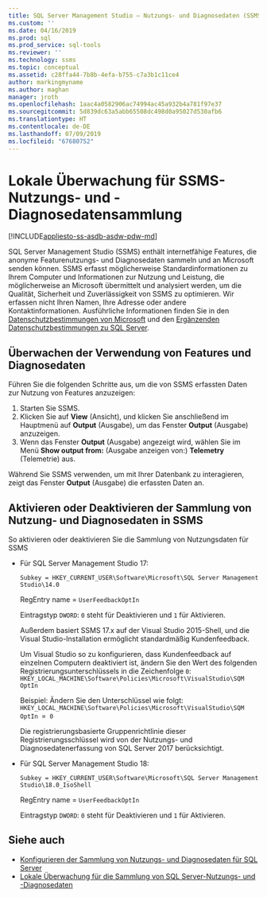 ```yaml
---
title: SQL Server Management Studio – Nutzungs- und Diagnosedaten (SSMS) | Microsoft-Dokumentation
ms.custom: ''
ms.date: 04/16/2019
ms.prod: sql
ms.prod_service: sql-tools
ms.reviewer: ''
ms.technology: ssms
ms.topic: conceptual
ms.assetid: c28ffa44-7b8b-4efa-b755-c7a3b1c11ce4
author: markingmyname
ms.author: maghan
manager: jroth
ms.openlocfilehash: 1aac4a0582906ac74994ac45a932b4a781f97e37
ms.sourcegitcommit: 5d839dc63a5abb65508dc498d0a95027d530afb6
ms.translationtype: HT
ms.contentlocale: de-DE
ms.lasthandoff: 07/09/2019
ms.locfileid: "67680752"
---
```

# <a name="local-audit-for-ssms-usage-and-diagnostic-data-collection"></a>Lokale Überwachung für SSMS-Nutzungs- und -Diagnosedatensammlung
[!INCLUDE[appliesto-ss-asdb-asdw-pdw-md](../includes/appliesto-ss-asdb-asdw-pdw-md.md)]

SQL Server Management Studio (SSMS) enthält internetfähige Features, die anonyme Featurenutzungs- und Diagnosedaten sammeln und an Microsoft senden können. SSMS erfasst möglicherweise Standardinformationen zu Ihrem Computer und Informationen zur Nutzung und Leistung, die möglicherweise an Microsoft übermittelt und analysiert werden, um die Qualität, Sicherheit und Zuverlässigkeit von SSMS zu optimieren. Wir erfassen nicht Ihren Namen, Ihre Adresse oder andere Kontaktinformationen. Ausführliche Informationen finden Sie in den [Datenschutzbestimmungen von Microsoft](https://privacy.microsoft.com/privacystatement) und den [Ergänzenden Datenschutzbestimmungen zu SQL Server](https://go.microsoft.com/fwlink/?LinkID=868444).

## <a name="audit-feature-usage-and-diagnostic-data"></a>Überwachen der Verwendung von Features und Diagnosedaten

Führen Sie die folgenden Schritte aus, um die von SSMS erfassten Daten zur Nutzung von Features anzuzeigen:

1.  Starten Sie SSMS.
2.  Klicken Sie auf **View** (Ansicht), und klicken Sie anschließend im Hauptmenü auf **Output** (Ausgabe), um das Fenster **Output** (Ausgabe) anzuzeigen. 
3.  Wenn das Fenster **Output** (Ausgabe) angezeigt wird, wählen Sie im Menü **Show output from:** (Ausgabe anzeigen von:) **Telemetry** (Telemetrie) aus.

Während Sie SSMS verwenden, um mit Ihrer Datenbank zu interagieren, zeigt das Fenster **Output** (Ausgabe) die erfassten Daten an.

## <a name="enable-or-disable-usage-and-diagnostic-data-collection-in-ssms"></a>Aktivieren oder Deaktivieren der Sammlung von Nutzung- und Diagnosedaten in SSMS

So aktivieren oder deaktivieren Sie die Sammlung von Nutzungsdaten für SSMS

- Für SQL Server Management Studio 17:

  `Subkey = HKEY_CURRENT_USER\Software\Microsoft\SQL Server Management Studio\14.0`

  RegEntry name = `UserFeedbackOptIn`

  Eintragstyp `DWORD`: `0` steht für Deaktivieren und `1` für Aktivieren.

  Außerdem basiert SSMS 17.x auf der Visual Studio 2015-Shell, und die Visual Studio-Installation ermöglicht standardmäßig Kundenfeedback.  

  Um Visual Studio so zu konfigurieren, dass Kundenfeedback auf einzelnen Computern deaktiviert ist, ändern Sie den Wert des folgenden Registrierungsunterschlüssels in die Zeichenfolge `0`: `HKEY_LOCAL_MACHINE\Software\Policies\Microsoft\VisualStudio\SQM OptIn`

  Beispiel: Ändern Sie den Unterschlüssel wie folgt:  
  `HKEY_LOCAL_MACHINE\Software\Policies\Microsoft\VisualStudio\SQM OptIn `=` 0`

  Die registrierungsbasierte Gruppenrichtlinie dieser Registrierungsschlüssel wird von der Nutzungs- und Diagnosedatenerfassung von SQL Server 2017 berücksichtigt.

- Für SQL Server Management Studio 18:

  `Subkey = HKEY_CURRENT_USER\Software\Microsoft\SQL Server Management Studio\18.0_IsoShell`

  RegEntry name = `UserFeedbackOptIn`

  Eintragstyp `DWORD`: `0` steht für Deaktivieren und `1` für Aktivieren.

## <a name="see-also"></a>Siehe auch

- [Konfigurieren der Sammlung von Nutzungs- und Diagnosedaten für SQL Server](../sql-server/usage-and-diagnostic-data-configuration-for-sql-server.md)
- [Lokale Überwachung für die Sammlung von SQL Server-Nutzungs- und -Diagnosedaten](http://msdn.microsoft.com/library/mt743085.aspx)